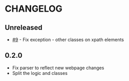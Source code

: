 # CHANGELOG

## Unreleased

* [#9](https://github.com/Adman/python-cpsk-api/pull/9) - Fix exception - other classes on xpath elements

## 0.2.0

* Fix parser to reflect new webpage changes
* Split the logic and classes

